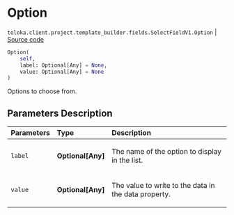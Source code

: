 # Option
`toloka.client.project.template_builder.fields.SelectFieldV1.Option` | [Source code](https://github.com/Toloka/toloka-kit/blob/v1.0.2/src/client/project/template_builder/fields.py#L467)

```python
Option(
    self,
    label: Optional[Any] = None,
    value: Optional[Any] = None
)
```

Options to choose from.

## Parameters Description

| Parameters | Type | Description |
| :----------| :----| :-----------|
`label`|**Optional\[Any\]**|<p>The name of the option to display in the list.</p>
`value`|**Optional\[Any\]**|<p>The value to write to the data in the data property.</p>
